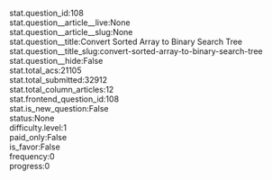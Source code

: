 stat.question_id:108  
stat.question__article__live:None  
stat.question__article__slug:None  
stat.question__title:Convert Sorted Array to Binary Search Tree  
stat.question__title_slug:convert-sorted-array-to-binary-search-tree  
stat.question__hide:False  
stat.total_acs:21105  
stat.total_submitted:32912  
stat.total_column_articles:12  
stat.frontend_question_id:108  
stat.is_new_question:False  
status:None  
difficulty.level:1  
paid_only:False  
is_favor:False  
frequency:0  
progress:0  
